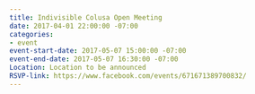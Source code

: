 ```yaml
---
title: Indivisible Colusa Open Meeting
date: 2017-04-01 22:00:00 -07:00
categories:
- event
event-start-date: 2017-05-07 15:00:00 -07:00
event-end-date: 2017-05-07 16:30:00 -07:00
Location: Location to be announced
RSVP-link: https://www.facebook.com/events/671671389700832/
---
```


